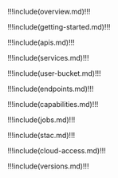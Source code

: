 !!!include(overview.md)!!!

!!!include(getting-started.md)!!!

!!!include(apis.md)!!!

!!!include(services.md)!!!

!!!include(user-bucket.md)!!!

!!!include(endpoints.md)!!!

!!!include(capabilities.md)!!!

!!!include(jobs.md)!!!

!!!include(stac.md)!!!

!!!include(cloud-access.md)!!!

!!!include(versions.md)!!!